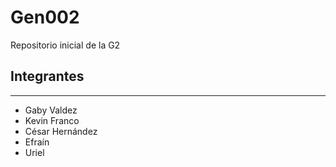 # Gen002
Repositorio inicial de la G2

## Integrantes
----

* Gaby Valdez
* Kevin Franco
* César Hernández
* Efraín
* Uriel


